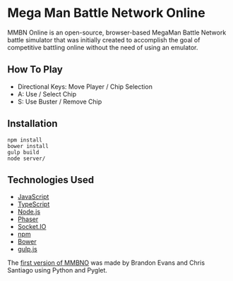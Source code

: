 # Mega Man Battle Network Online

MMBN Online is an open-source, browser-based MegaMan Battle Network battle simulator that was initially created to accomplish the goal of competitive battling online without the need of using an emulator.

## How To Play
- Directional Keys: Move Player / Chip Selection</li>
- A: Use / Select Chip</li>
- S: Use Buster / Remove Chip</li>

## Installation
```
npm install
bower install
gulp build
node server/
```

## Technologies Used
- [JavaScript](https://en.wikipedia.org/wiki/JavaScript)
- [TypeScript](http://www.typescriptlang.org/)
- [Node.js](https://nodejs.org/en/)
- [Phaser](http://phaser.io/)
- [Socket.IO](http://socket.io/)
- [npm](https://www.npmjs.com/)
- [Bower](http://bower.io/)
- [gulp.js](http://gulpjs.com/)

The [first version of MMBNO](https://github.com/BrandonE/mmbno/tree/1.0.0) was made by Brandon Evans and Chris Santiago using Python and Pyglet.